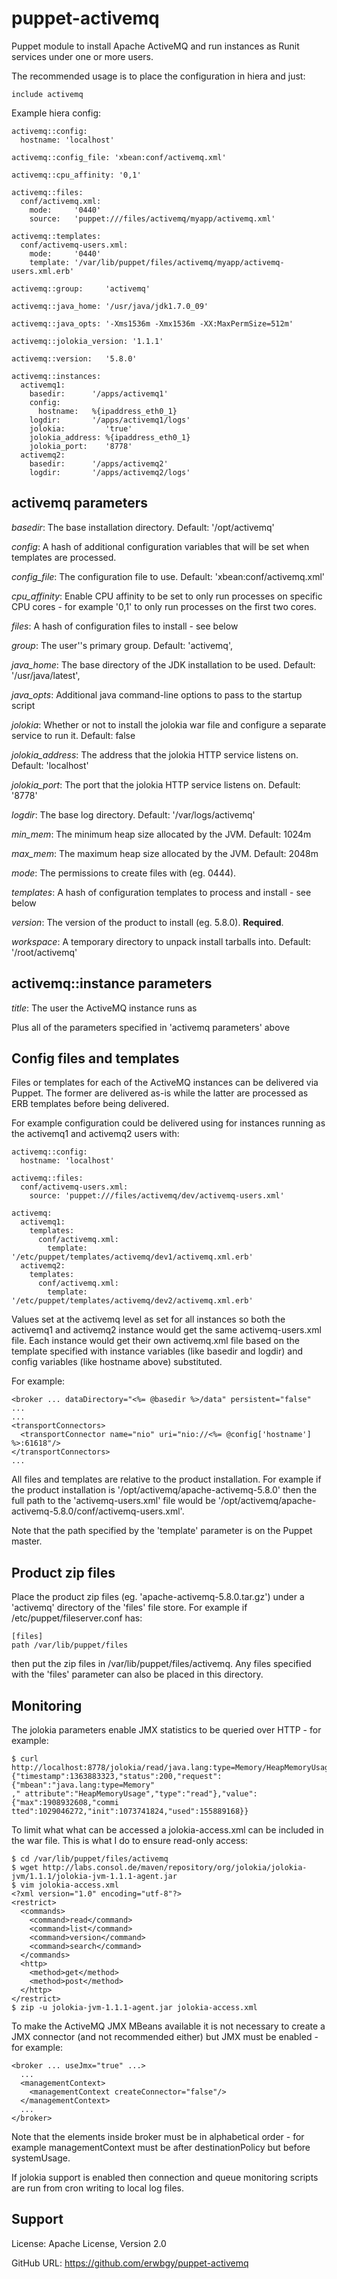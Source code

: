 # puppet-activemq

Puppet module to install Apache ActiveMQ and run instances as Runit services
under one or more users.

The recommended usage is to place the configuration in hiera and just:

    include activemq

Example hiera config:

    activemq::config:
      hostname: 'localhost'

    activemq::config_file: 'xbean:conf/activemq.xml'

    activemq::cpu_affinity: '0,1'

    activemq::files:
      conf/activemq.xml:
        mode:     '0440'
        source:   'puppet:///files/activemq/myapp/activemq.xml'

    activemq::templates:
      conf/activemq-users.xml:
        mode:     '0440'
        template: '/var/lib/puppet/files/activemq/myapp/activemq-users.xml.erb'
    
    activemq::group:     'activemq'
    
    activemq::java_home: '/usr/java/jdk1.7.0_09'
    
    activemq::java_opts: '-Xms1536m -Xmx1536m -XX:MaxPermSize=512m'

    activemq::jolokia_version: '1.1.1'
    
    activemq::version:   '5.8.0'
    
    activemq::instances:
      activemq1:
        basedir:      '/apps/activemq1'
        config:
          hostname:   %{ipaddress_eth0_1}
        logdir:       '/apps/activemq1/logs'
        jolokia:         'true'
        jolokia_address: %{ipaddress_eth0_1}
        jolokia_port:    '8778'
      activemq2:
        basedir:      '/apps/activemq2'
        logdir:       '/apps/activemq2/logs'

## activemq parameters

*basedir*: The base installation directory. Default: '/opt/activemq'

*config*: A hash of additional configuration variables that will be set
when templates are processed.

*config_file*: The configuration file to use. Default: 'xbean:conf/activemq.xml'

*cpu_affinity*: Enable CPU affinity to be set to only run processes on specific
CPU cores - for example '0,1' to only run processes on the first two cores.

*files*: A hash of configuration files to install - see below

*group*: The user''s primary group. Default: 'activemq',

*java_home*: The base directory of the JDK installation to be used. Default:
'/usr/java/latest',

*java_opts*: Additional java command-line options to pass to the startup script

*jolokia*: Whether or not to install the jolokia war file and configure a
separate service to run it. Default: false

*jolokia_address*: The address that the jolokia HTTP service listens on.
Default: 'localhost'

*jolokia_port*: The port that the jolokia HTTP service listens on. Default:
'8778'

*logdir*: The base log directory. Default: '/var/logs/activemq'

*min_mem*: The minimum heap size allocated by the JVM. Default: 1024m

*max_mem*: The maximum heap size allocated by the JVM. Default: 2048m

*mode*: The permissions to create files with (eg. 0444).

*templates*: A hash of configuration templates to process and install - see below

*version*: The version of the product to install (eg. 5.8.0). **Required**.

*workspace*: A temporary directory to unpack install tarballs into. Default:
'/root/activemq'

## activemq::instance parameters

*title*: The user the ActiveMQ instance runs as

Plus all of the parameters specified in 'activemq parameters' above

## Config files and templates

Files or templates for each of the ActiveMQ instances can be delivered via
Puppet.  The former are delivered as-is while the latter are processed as ERB
templates before being delivered.

For example configuration could be delivered using for instances running as the
activemq1 and activemq2 users with:

    activemq::config:
      hostname: 'localhost'

    activemq::files:
      conf/activemq-users.xml:
        source: 'puppet:///files/activemq/dev/activemq-users.xml'
      
    activemq:
      activemq1:
        templates:
          conf/activemq.xml:
            template: '/etc/puppet/templates/activemq/dev1/activemq.xml.erb'
      activemq2:
        templates:
          conf/activemq.xml:
            template: '/etc/puppet/templates/activemq/dev2/activemq.xml.erb'

Values set at the activemq level as set for all instances so both the activemq1
and activemq2 instance would get the same activemq-users.xml file.  Each
instance would get their own activemq.xml file based on the template specified
with instance variables (like basedir and logdir) and config variables (like
hostname above) substituted.

For example:

    <broker ... dataDirectory="<%= @basedir %>/data" persistent="false" ...
    ...
    <transportConnectors>
      <transportConnector name="nio" uri="nio://<%= @config['hostname'] %>:61618"/>
    </transportConnectors>
    ...

All files and templates are relative to the product installation.  For example
if the product installation is '/opt/activemq/apache-activemq-5.8.0' then the
full path to the 'activemq-users.xml' file would be
'/opt/activemq/apache-activemq-5.8.0/conf/activemq-users.xml'.

Note that the path specified by the 'template' parameter is on the Puppet
master.

## Product zip files

Place the product zip files (eg. 'apache-activemq-5.8.0.tar.gz') under a
'activemq' directory of the 'files' file store.  For example if
/etc/puppet/fileserver.conf has:

    [files]
    path /var/lib/puppet/files

then put the zip files in /var/lib/puppet/files/activemq.  Any files specified
with the 'files' parameter can also be placed in this directory.

## Monitoring

The jolokia parameters enable JMX statistics to be queried over HTTP - for example:

    $ curl http://localhost:8778/jolokia/read/java.lang:type=Memory/HeapMemoryUsage
    {"timestamp":1363883323,"status":200,"request":{"mbean":"java.lang:type=Memory"
    ," attribute":"HeapMemoryUsage","type":"read"},"value":{"max":1908932608,"commi
    tted":1029046272,"init":1073741824,"used":155889168}}

To limit what what can be accessed a jolokia-access.xml can be included in the
war file.  This is what I do to ensure read-only access:

    $ cd /var/lib/puppet/files/activemq
    $ wget http://labs.consol.de/maven/repository/org/jolokia/jolokia-jvm/1.1.1/jolokia-jvm-1.1.1-agent.jar
    $ vim jolokia-access.xml
    <?xml version="1.0" encoding="utf-8"?>
    <restrict>
      <commands>
        <command>read</command>
        <command>list</command>
        <command>version</command>
        <command>search</command>
      </commands>
      <http>
        <method>get</method>
        <method>post</method>
      </http>
    </restrict>
    $ zip -u jolokia-jvm-1.1.1-agent.jar jolokia-access.xml

To make the ActiveMQ JMX MBeans available it is not necessary to create a JMX
connector (and not recommended either) but JMX must be enabled - for example:

    <broker ... useJmx="true" ...>
      ...
      <managementContext>
        <managementContext createConnector="false"/>
      </managementContext>
      ...
    </broker>

Note that the elements inside broker must be in alphabetical order - for
example managementContext must be after destinationPolicy but before
systemUsage.

If jolokia support is enabled then connection and queue monitoring scripts are
run from cron writing to local log files.

## Support

License: Apache License, Version 2.0

GitHub URL: https://github.com/erwbgy/puppet-activemq
